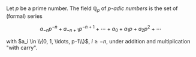 Let $p$ be a prime number. The field $\mathbb{Q}_p$ of $p$-*adic numbers* is the set of (formal) series

$$
a_{-n} p^{-n} + a_{-n+1} p^{-n+1} + \cdots + a_0 + a_1 p + a_2 p^2 + \cdots
$$

with $a_i \in \\{0, 1, \ldots, p-1\\}$, $i \geq -n$, under addition and multiplication "with carry".
